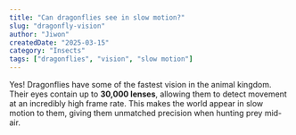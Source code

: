 ```yaml
---
title: "Can dragonflies see in slow motion?"
slug: "dragonfly-vision"
author: "Jiwon"
createdDate: "2025-03-15"
category: "Insects"
tags: ["dragonflies", "vision", "slow motion"]
---
```

Yes! Dragonflies have some of the fastest vision in the animal kingdom. Their eyes contain up to **30,000 lenses**, allowing them to detect movement at an incredibly high frame rate. This makes the world appear in slow motion to them, giving them unmatched precision when hunting prey mid-air.